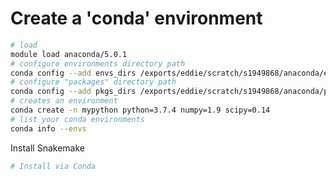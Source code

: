 # Create a 'conda' environment
```bash
# load
module load anaconda/5.0.1
# configure environments directory path
conda config --add envs_dirs /exports/eddie/scratch/s1949868/anaconda/envs
# configure "packages" directory path
conda config --add pkgs_dirs /exports/eddie/scratch/s1949868/anaconda/pkgs
# creates an environment
conda create -n mypython python=3.7.4 numpy=1.9 scipy=0.14
# list your conda environments
conda info --envs
```
Install Snakemake
```bash
# Install via Conda

```
<!--stackedit_data:
eyJoaXN0b3J5IjpbLTc3ODEzNTczMywtMjQ3NzcyOTM1LC0xMD
czMjA4OTczLC0xODU0MjY2MTQzXX0=
-->